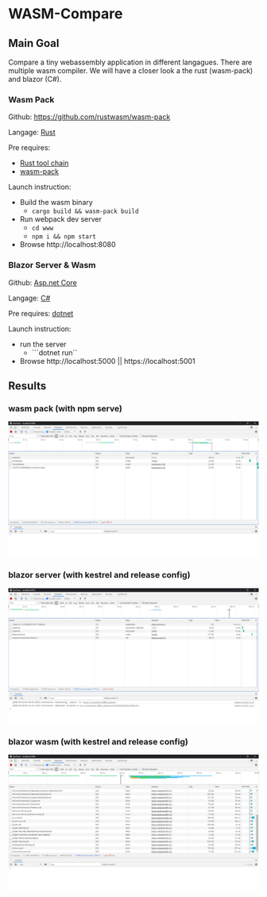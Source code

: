 # WASM-Compare 

## Main Goal

Compare a tiny webassembly application in different langagues.
There are multiple wasm compiler. We will have a closer look a the rust (wasm-pack) and blazor (C#).

### Wasm Pack

Github: https://github.com/rustwasm/wasm-pack

Langage: [Rust](https://www.rust-lang.org/)

Pre requires: 
* [Rust tool chain](https://www.rust-lang.org/tools/install)
* [wasm-pack](https://rustwasm.github.io/wasm-pack/installer/)

Launch instruction: 
* Build the wasm binary
  * ``cargo build && wasm-pack build``
* Run webpack dev server
  * ``cd www``
  * ``npm i && npm start``
* Browse http://localhost:8080

### Blazor Server & Wasm

Github: [Asp.net Core](https://github.com/dotnet/aspnetcore)

Langage: [C#](https://docs.microsoft.com/fr-fr/dotnet/csharp/)

Pre requires: [dotnet](https://dotnet.microsoft.com/download)

Launch instruction:
* run the server
  * ```dotnet run``
* Browse http://localhost:5000 || https://localhost:5001

## Results

### wasm pack (with npm serve)
![wasm pack](wasmpack.png)

### blazor server (with kestrel and release config)
![blazor server](blazorserver.png)

### blazor wasm (with kestrel and release config)
![blazor wasm](blazorwasm.png)